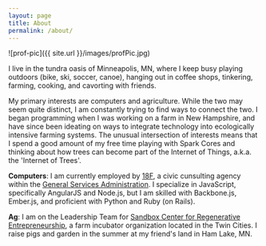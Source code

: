 ```yaml
---
layout: page
title: About
permalink: /about/
---
```


![prof-pic]({{ site.url }}/images/profPic.jpg)

I live in the tundra oasis of Minneapolis, MN, where I keep busy playing outdoors (bike, ski, soccer, canoe), hanging out in coffee shops, tinkering, farming, cooking, and cavorting with friends. 

My primary interests are computers and agriculture. While the two may seem quite distinct, I am constantly trying to find ways to connect the two. I began programming when I was working on a farm in New Hampshire, and have since been ideating on ways to integrate technology into ecologically intensive farming systems. The unusual intersection of interests means that I spend a good amount of my free time playing with Spark Cores and thinking about how trees can become part of the Internet of Things, a.k.a. the 'Internet of Trees'.

**Computers**: I am currently employed by [18F](http://18f.gsa.gov), a civic cunsulting agency within the [General Services Administration](http://www.gsa.gov/). I specialize in JavaScript, specifically AngularJS and Node.js, but I am skilled with Backbone.js, Ember.js, and proficient with Python and Ruby (on Rails). 

**Ag**: I am on the Leadership Team for [Sandbox Center for Regenerative Entrepreneurship](http://sandboxcenter.com), a farm incubator organization located in the Twin Cities. I raise pigs and garden in the summer at my friend's land in Ham Lake, MN.